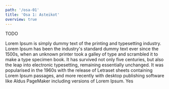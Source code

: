 ```yaml
---
path: '/osa-01'
title: 'Osa 1: Asteikot'
overview: true
---
```


TODO


<text-box name="text box component">

Lorem Ipsum is simply dummy text of the printing and typesetting industry. Lorem Ipsum has been the industry's standard dummy text ever since the 1500s, when an unknown printer took a galley of type and scrambled it to make a type specimen book. It has survived not only five centuries, but also the leap into electronic typesetting, remaining essentially unchanged. It was popularised in the 1960s with the release of Letraset sheets containing Lorem Ipsum passages, and more recently with desktop publishing software like Aldus PageMaker including versions of Lorem Ipsum. Yes

<music-sheet name="Music Sheet Component" notation='CDEF GABcDF|'></music-sheet>

<answer-selection>
</answer-selection>

<please-login></please-login>

</text-box>

<music-exercise name="Intervalli"></music-exercise>
